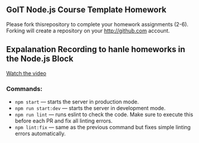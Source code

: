 ## GoIT Node.js Course Template Homework

Please fork thisrepository to complete your homework assignments (2-6).
Forking will create a repository on your http://github.com account.

## Expalanation Recording to hanle homeworks in the Node.js Block
[Watch the video](https://www.loom.com/share/007c97d271604e02ae61adbb5b69edd3)

### Commands:

- `npm start` &mdash; starts the server in production mode.
- `npm run start:dev` &mdash; starts the server in development mode.
- `npm run lint` &mdash; runs eslint to check the code. Make sure to execute this before each PR and fix all linting errors.
- `npm lint:fix` &mdash; same as the previous command but fixes simple linting errors automatically.
